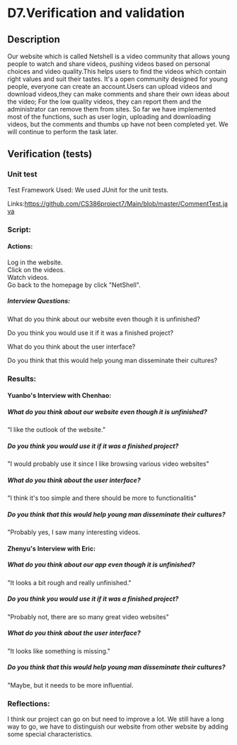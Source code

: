 # D7.Verification and validation
## Description
Our website which is called Netshell is a video community that allows young people to watch and share videos, pushing videos based on personal choices and video quality.This helps users to find the videos which contain right values and suit their tastes. It's a open community designed for young people, everyone can create an account.Users can upload videos and download videos,they can make comments and share their own ideas about the video; For the low quality videos, they can report them and the administrator can remove them from sites. 
So far we have implemented most of the functions, such as user login, uploading and downloading videos, but the comments and thumbs up have not been completed yet. We will continue to perform the task later.
## Verification (tests)
### Unit test
Test Framework Used:
We used JUnit for the unit tests.

Links:https://github.com/CS386project7/Main/blob/master/CommentTest.java



### Script:
#### Actions:
Log in the website.\
Click on the videos.\
Watch videos.\
Go back to the homepage by click "NetShell".

##### Interview Questions:
What do you think about our website even though it is unfinished?

Do you think you would use it if it was a finished project?

What do you think about the user interface?

Do you think that this would help young man disseminate their cultures?

### Results:
#### Yuanbo's Interview with Chenhao:
##### What do you think about our website even though it is unfinished?
“I like the outlook of the website.” 
##### Do you think you would use it if it was a finished project?
"I would probably use it since I like browsing various video websites"
##### What do you think about the user interface?
"I think it's too simple and there should be more to functionalitis"
##### Do you think that this would help young man disseminate their cultures?
"Probably yes, I saw many interesting videos.

#### Zhenyu's Interview with Eric:
##### What do you think about our app even though it is unfinished?
"It looks a bit rough and really unfinished."
##### Do you think you would use it if it was a finished project?
"Probably not, there are so many great video websites"
##### What do you think about the user interface?
"It looks like something is missing."
##### Do you think that this would help young man disseminate their cultures?
"Maybe, but it needs to be more influential.


### Reflections:
I think our project can go on but need to improve a lot. We still have a long way to go, we have to distinguish our website from other website by adding some special characteristics.




